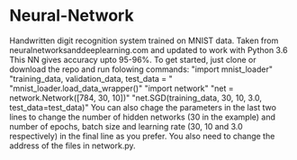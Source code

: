 # Neural-Network
Handwritten digit recognition system trained on MNIST data. Taken from neuralnetworksanddeeplearning.com and updated to work with Python 3.6
This NN gives accuracy upto 95-96%. To get started, just clone or download the repo and run folowing commands:
		"import mnist_loader"
		"training_data, validation_data, test_data = \"
		"mnist_loader.load_data_wrapper()"
		"import network"
		"net = network.Network([784, 30, 10])"
		"net.SGD(training_data, 30, 10, 3.0, test_data=test_data)"
You can also chage the parameters in the last two lines to change the number of hidden networks (30 in the example) and number of epochs, batch size and learning rate (30, 10 and 3.0 respectively) in the final line as you prefer. You also need to change the address of the files in network.py.
